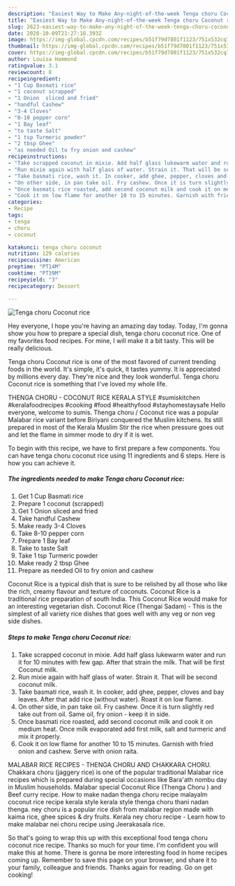 ```yaml
---
description: "Easiest Way to Make Any-night-of-the-week Tenga choru Coconut rice"
title: "Easiest Way to Make Any-night-of-the-week Tenga choru Coconut rice"
slug: 2623-easiest-way-to-make-any-night-of-the-week-tenga-choru-coconut-rice
date: 2020-10-09T21:27:18.393Z
image: https://img-global.cpcdn.com/recipes/b51f79d7801f1123/751x532cq70/tenga-choru-coconut-rice-recipe-main-photo.jpg
thumbnail: https://img-global.cpcdn.com/recipes/b51f79d7801f1123/751x532cq70/tenga-choru-coconut-rice-recipe-main-photo.jpg
cover: https://img-global.cpcdn.com/recipes/b51f79d7801f1123/751x532cq70/tenga-choru-coconut-rice-recipe-main-photo.jpg
author: Louisa Hammond
ratingvalue: 3.1
reviewcount: 8
recipeingredient:
- "1 Cup Basmati rice"
- "1 coconut scrapped"
- "1 Onion  sliced and fried"
- "handful Cashew"
- "3-4 Cloves"
- "8-10 pepper corn"
- "1 Bay leaf"
- "to taste Salt"
- "1 tsp Turmeric powder"
- "2 tbsp Ghee"
- "as needed Oil to fry onion and cashew"
recipeinstructions:
- "Take scrapped coconut in mixie. Add half glass lukewarm water and run it for 10 minutes with few gap. After that strain the milk. That will be first Coconut milk."
- "Run mixie again with half glass of water. Strain it. That will be second coconut milk."
- "Take basmati rice, wash it. In cooker, add ghee, pepper, cloves and bay leaves. After that add rice (without water). Roast it on low flame."
- "On other side, in pan take oil. Fry cashew. Once it is turn slightly red take out from oil. Same oil, fry onion - keep it in side."
- "Once basmati rice roasted, add second coconut milk and cook it on medium heat. Once milk evaporated add first milk, salt and turmeric and mix it properly."
- "Cook it on low flame for another 10 to 15 minutes. Garnish with fried onion and cashew. Serve with onion raita."
categories:
- Recipe
tags:
- tenga
- choru
- coconut

katakunci: tenga choru coconut 
nutrition: 129 calories
recipecuisine: American
preptime: "PT14M"
cooktime: "PT39M"
recipeyield: "3"
recipecategory: Dessert

---
```



![Tenga choru Coconut rice](https://img-global.cpcdn.com/recipes/b51f79d7801f1123/751x532cq70/tenga-choru-coconut-rice-recipe-main-photo.jpg)

Hey everyone, I hope you're having an amazing day today. Today, I'm gonna show you how to prepare a special dish, tenga choru coconut rice. One of my favorites food recipes. For mine, I will make it a bit tasty. This will be really delicious.

Tenga choru Coconut rice is one of the most favored of current trending foods in the world. It's simple, it's quick, it tastes yummy. It is appreciated by millions every day. They're nice and they look wonderful. Tenga choru Coconut rice is something that I've loved my whole life.

THENGA CHORU - COCONUT RICE KERALA STYLE #sumiskitchen #keralafoodrecipes #cooking #food #healthyfood #stayhomestaysafe Hello everyone, welcome to sumis. Thenga choru / Coconut rice was a popular Malabar rice variant before Biriyani conquered the Muslim kitchens. Its still prepared in most of the Kerala Muslim Stir the rice when pressure goes out and let the flame in simmer mode to dry if it is wet.


To begin with this recipe, we have to first prepare a few components. You can have tenga choru coconut rice using 11 ingredients and 6 steps. Here is how you can achieve it.

<!--inarticleads1-->

##### The ingredients needed to make Tenga choru Coconut rice:

1. Get 1 Cup Basmati rice
1. Prepare 1 coconut (scrapped)
1. Get 1 Onion  sliced and fried
1. Take handful Cashew
1. Make ready 3-4 Cloves
1. Take 8-10 pepper corn
1. Prepare 1 Bay leaf
1. Take to taste Salt
1. Take 1 tsp Turmeric powder
1. Make ready 2 tbsp Ghee
1. Prepare as needed Oil to fry onion and cashew


Coconut Rice is a typical dish that is sure to be relished by all those who like the rich, creamy flavour and texture of coconuts. Coconut Rice is a traditional rice preparation of south India. This Coconut Rice would make for an interesting vegetarian dish. Coconut Rice (Thengai Sadam) - This is the simplest of all variety rice dishes that goes well with any veg or non veg side dishes. 

<!--inarticleads2-->

##### Steps to make Tenga choru Coconut rice:

1. Take scrapped coconut in mixie. Add half glass lukewarm water and run it for 10 minutes with few gap. After that strain the milk. That will be first Coconut milk.
1. Run mixie again with half glass of water. Strain it. That will be second coconut milk.
1. Take basmati rice, wash it. In cooker, add ghee, pepper, cloves and bay leaves. After that add rice (without water). Roast it on low flame.
1. On other side, in pan take oil. Fry cashew. Once it is turn slightly red take out from oil. Same oil, fry onion - keep it in side.
1. Once basmati rice roasted, add second coconut milk and cook it on medium heat. Once milk evaporated add first milk, salt and turmeric and mix it properly.
1. Cook it on low flame for another 10 to 15 minutes. Garnish with fried onion and cashew. Serve with onion raita.


MALABAR RICE RECIPES - THENGA CHORU AND CHAKKARA CHORU. Chakkara choru (jaggery rice) is one of the popular traditional Malabar rice recipes which is prepared during special occasions like Bara&#39;ath nombu day in Muslim households. Malabar special Coconut Rice (Thenga Choru ) and Beef curry recipe. How to make nadan thenga choru recipe malayalm coconut rice recipe kerala style kerala style thenga choru thani nadan thenga. ney choru is a popular rice dish from malabar region made with kaima rice, ghee spices &amp; dry fruits. Kerala ney choru recipe - Learn how to make malabar nei choru recipe using Jeerakasala rice. 

So that's going to wrap this up with this exceptional food tenga choru coconut rice recipe. Thanks so much for your time. I'm confident you will make this at home. There is gonna be more interesting food in home recipes coming up. Remember to save this page on your browser, and share it to your family, colleague and friends. Thanks again for reading. Go on get cooking!
